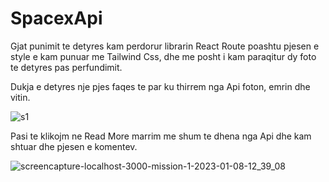 # SpacexApi

Gjat punimit te detyres kam perdorur librarin React Route poashtu pjesen e style e kam punuar me Tailwind Css, dhe  me posht i kam paraqitur dy foto te detyres pas perfundimit.

Dukja e  detyres nje pjes faqes te par ku thirrem nga Api foton, emrin dhe vitin.


![s1](https://user-images.githubusercontent.com/117669883/211195482-eab15e4f-f8a2-4ff3-a0d7-2b07911bf219.png)




Pasi te klikojm ne Read More marrim me shum te dhena nga Api dhe kam shtuar dhe pjesen e komentev.


![screencapture-localhost-3000-mission-1-2023-01-08-12_39_08](https://user-images.githubusercontent.com/117669883/211195521-8d278f54-7508-46b2-9795-c790a8af6393.png)
